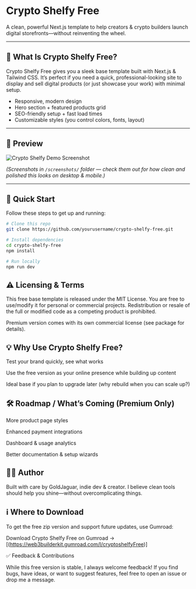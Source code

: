 # Crypto Shelfy Free

A clean, powerful Next.js template to help creators & crypto builders launch digital storefronts—without reinventing the wheel.

---

## 🚀 What Is Crypto Shelfy Free?

Crypto Shelfy Free gives you a sleek base template built with Next.js & Tailwind CSS. It’s perfect if you need a quick, professional-looking site to display and sell digital products (or just showcase your work) with minimal setup.

- Responsive, modern design  
- Hero section + featured products grid  
- SEO-friendly setup + fast load times  
- Customizable styles (you control colors, fonts, layout)  

---

## 📸 Preview

![Crypto Shelfy Demo Screenshot](./screenshots/demo-homepage.png)

*(Screenshots in `/screenshots/` folder — check them out for how clean and polished this looks on desktop & mobile.)*

---

## 🔧 Quick Start

Follow these steps to get up and running:

```bash
# Clone this repo
git clone https://github.com/yourusername/crypto-shelfy-free.git

# Install dependencies
cd crypto-shelfy-free
npm install

# Run locally
npm run dev
```

## ⚠️ Licensing & Terms

This free base template is released under the MIT License. You are free to use/modify it for personal or commercial projects. Redistribution or resale of the full or modified code as a competing product is prohibited.

Premium version comes with its own commercial license (see package for details).

## 💡 Why Use Crypto Shelfy Free?

Test your brand quickly, see what works

Use the free version as your online presence while building up content

Ideal base if you plan to upgrade later (why rebuild when you can scale up?)

## 🛠 Roadmap / What’s Coming (Premium Only)

More product page styles

Enhanced payment integrations

Dashboard & usage analytics

Better documentation & setup wizards

## 🧑‍💻 Author

Built with care by GoldJaguar, indie dev & creator. I believe clean tools should help you shine—without overcomplicating things.

## ℹ️ Where to Download

To get the free zip version and support future updates, use Gumroad:

Download Crypto Shelfy Free on Gumroad →
[(https://web3builderkit.gumroad.com/l/cryptoshelfyFree)]

✅ Feedback & Contributions

While this free version is stable, I always welcome feedback! If you find bugs, have ideas, or want to suggest features, feel free to open an issue or drop me a message.
